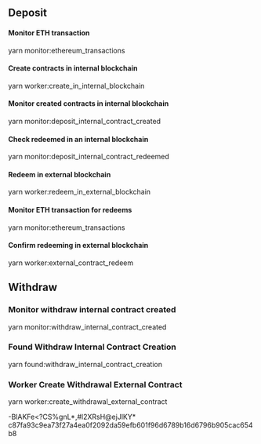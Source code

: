 ## Deposit

#### Monitor ETH transaction
yarn monitor:ethereum_transactions

#### Create contracts in internal blockchain
yarn worker:create_in_internal_blockchain

#### Monitor created contracts in internal blockchain
yarn monitor:deposit_internal_contract_created

#### Check redeemed in an internal blockchain 
yarn monitor:deposit_internal_contract_redeemed

#### Redeem in external blockchain
yarn worker:redeem_in_external_blockchain

#### Monitor ETH transaction for redeems
yarn monitor:ethereum_transactions

#### Confirm redeeming in external blockchain
yarn worker:external_contract_redeem

## Withdraw

### Monitor withdraw internal contract created
yarn monitor:withdraw_internal_contract_created

### Found Withdraw  Internal Contract Creation
yarn found:withdraw_internal_contract_creation

### Worker Create Withdrawal External Contract
yarn worker:create_withdrawal_external_contract


-BlAKFe<?CS%gnL*,#l2XRsH@ejJlKY*
c87fa93c9ea73f27a4ea0f2092da59efb601f96d6789b16d6796b905cac654b8
